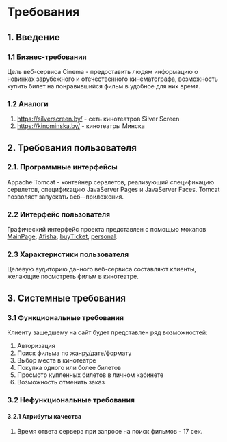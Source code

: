 ﻿

# Требования

## 1. Введение
### 1.1 Бизнес-требования

Цель веб-сервиса Cinema - предоставить людям информацию о новинках зарубежного и отечественного кинематографа, возможность купить билет на понравившийся фильм в удобное для них время.
### 1.2 Аналоги

 1. https://silverscreen.by/ - сеть кинотеатров Silver Screen
 2. https://kinominska.by/ - кинотеатры Минска

## 2. Требования пользователя
### 2.1. Программные интерфейсы
Appache Tomcat - контейнер сервлетов, реализующий спецификацию сервлетов, спецификацию JavaServer Pages и JavaServer Faces. Tomcat  позволяет запускать веб--приложения.
### 2.2 Интерфейс пользователя
Графический интерфейс проекта представлен с помощью мокапов [MainPage](https://github.com/Dim4esUchiha/Cinema/blob/main/mockups/MainPage.pdf), [Afisha](https://github.com/Dim4esUchiha/Cinema/blob/main/mockups/Afisha.pdf), [buyTicket](https://github.com/Dim4esUchiha/Cinema/blob/main/mockups/buyTicket.pdf), [personal](https://github.com/Dim4esUchiha/Cinema/blob/main/mockups/Personal.pdf).
### 2.3 Характеристики пользователя
Целевую аудиторию данного веб-сервиса составляют клиенты, желающие посмотреть фильм в кинотеатре.

## 3. Системные требования
### 3.1 Функциональные требования
Клиенту зашедшему на сайт будет представлен ряд возможностей:
1. Авторизация
2. Поиск фильма по жанру/дате/формату
3. Выбор места в кинотеатре
4. Покупка одного или более билетов
5. Просмотр купленных билетов в личном кабинете
6. Возможность отменить заказ
### 3.2 Нефункциональные требования
#### 3.2.1 Атрибуты качества
 1.  Время ответа сервера при запросе на поиск фильмов - 17 сек.
 

